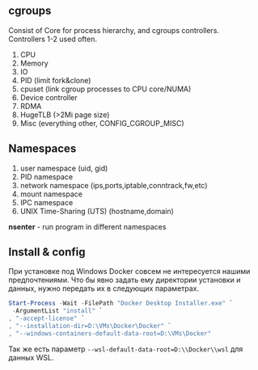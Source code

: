 ## cgroups 
Consist of Core for process hierarchy, and cgroups controllers.  
Controllers 1-2 used often.  

1. CPU
2. Memory
3. IO
4. PID (limit fork&clone)
5. сpuset (link cgroup processes to CPU core/NUMA)
6. Device controller
7. RDMA
8. HugeTLB (>2Mi page size)
9. Misc (everything other, CONFIG_CGROUP_MISC)

## Namespaces

1. user namespace (uid, gid)
2. PID namespace
3. network namespace (ips,ports,iptable,conntrack,fw,etc)
4. mount namespace
5. IPC namespace
6. UNIX Time-Sharing (UTS) (hostname,domain)

**nsenter** - run program in different namespaces  

## Install & config
При установке под Windows Docker совсем не интересуется нашими предпочтениями. Что бы явно задать ему директории установки и данных, нужно передать их в следующих параметрах.  
```powershell
Start-Process -Wait -FilePath "Docker Desktop Installer.exe" `
 -ArgumentList "install" `
, "-accept-license" `
, "--installation-dir=D:\VMs\Docker\Docker" `
, "--windows-containers-default-data-root=D:\VMs\Docker"
```
Так же есть параметр `--wsl-default-data-root=D:\\Docker\\wsl` для данных WSL.  


